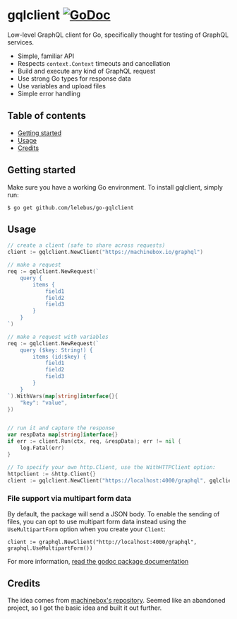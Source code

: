 # gqlclient [![GoDoc](https://godoc.org/github.com/machinebox/graphql?status.png)](http://godoc.org/github.com/machinebox/graphql)

Low-level GraphQL client for Go, specifically thought for testing of GraphQL services.

- Simple, familiar API
- Respects `context.Context` timeouts and cancellation
- Build and execute any kind of GraphQL request
- Use strong Go types for response data
- Use variables and upload files
- Simple error handling

## Table of contents

- [Getting started](#getting-started)
- [Usage](#usage)
- [Credits](#credits)

## Getting started

Make sure you have a working Go environment. To install gqlclient, simply run:

```
$ go get github.com/lelebus/go-gqlclient
```

## Usage

```go
// create a client (safe to share across requests)
client := gqlclient.NewClient("https://machinebox.io/graphql")

// make a request
req := gqlclient.NewRequest(`
    query {
        items {
            field1
            field2
            field3
        }
    }
`)

// make a request with variables
req := gqlclient.NewRequest(`
    query ($key: String!) {
        items (id:$key) {
            field1
            field2
            field3
        }
    }
`).WithVars(map[string]interface{}{
    "key": "value",
})


// run it and capture the response
var respData map[string]interface{}
if err := client.Run(ctx, req, &respData); err != nil {
    log.Fatal(err)
}

// To specify your own http.Client, use the WithHTTPClient option:
httpclient := &http.Client{}
client := gqlclient.NewClient("https://localhost:4000/graphql", gqlclient.WithHTTPClient(httpclient))
```

### File support via multipart form data

By default, the package will send a JSON body. To enable the sending of files, you can opt to
use multipart form data instead using the `UseMultipartForm` option when you create your `Client`:

```
client := graphql.NewClient("http://localhost:4000/graphql", graphql.UseMultipartForm())
```

For more information, [read the godoc package documentation](http://godoc.org/github.com/machinebox/graphql)

## Credits

The idea comes from [machinebox's repository](https://github.com/machinebox/graphql). Seemed like an abandoned project, so I got the basic idea and built it out further.
